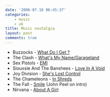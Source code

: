 ```yaml
---
date: '2006-07-18 06:45:37'
categories:
    - music
    - uk
title: Music nostalgia
layout: post
comments: true
---
```


-   Buzzocks - [What Do I Get
    ?](http://www.youtube.com/watch?v=lbauu27ZIUs&search=buzzcocks)
-   The Clash - [What's My
    Name/Garageland](http://www.youtube.com/watch?v=pYf7ne3vmUM&search=%22The%20Clash%22)
-   Sex Pistols -
    [EMI](http://www.youtube.com/watch?v=UfXEzJlWi84&search=%22Sex%20Pistols%22)
-   Siouxsie And The Banshees - [Love In A
    Void](http://www.youtube.com/watch?v=XNJ9eWyxnZ8&mode=related&search=Siouxsie%20and%20the%20Banshees%20lords%20prayer)
-   Joy Division - [She's Lost
    Control](http://www.youtube.com/watch?v=v-eTTDFX_Yw)
-   The Chameleons - [In
    Shreds](http://www.youtube.com/watch?v=YArmQ9JPeXA&search=%22The%20Chameleons%22)
-   The Fall -
    [Smile](http://www.youtube.com/watch?v=tL-ElYWzeiI&mode=related&search=mark%20e%20smth)
    (John Peel on intro)
-   Nirvana - [About A
    Girl](http://www.youtube.com/watch?v=ECcdaE36G84&search=Nirvana)

